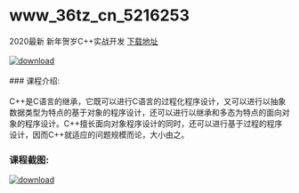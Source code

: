 # www_36tz_cn_5216253
2020最新 新年贺岁C++实战开发
[下载地址](http://www.36tz.cn/article/5216253 "下载地址")
<br/></br>[![download](http://36tz.cn/muke_img/2020_11_2-64-300x173.png "下载地址")](http://www.36tz.cn/article/5216253 "下载地址")
<br/></br>### 课程介绍:<br/></br>C++是C语言的继承，它既可以进行C语言的过程化程序设计，又可以进行以抽象数据类型为特点的基于对象的程序设计，还可以进行以继承和多态为特点的面向对象的程序设计。C++擅长面向对象程序设计的同时，还可以进行基于过程的程序设计，因而C++就适应的问题规模而论，大小由之。

### 课程截图:
[![download](http://36tz.cn/muke_img/2020_11_1-65.png "下载地址")](http://www.36tz.cn/article/5216253 "下载地址")
